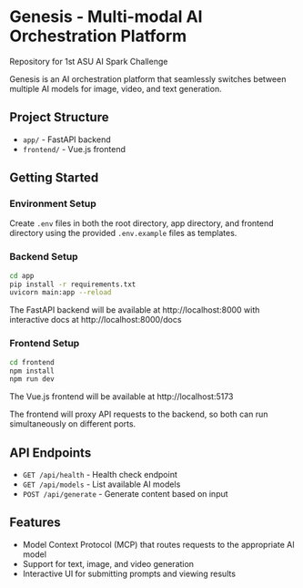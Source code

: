 # Genesis - Multi-modal AI Orchestration Platform

Repository for 1st ASU AI Spark Challenge

Genesis is an AI orchestration platform that seamlessly switches between multiple AI models for image, video, and text generation.

## Project Structure

- `app/` - FastAPI backend
- `frontend/` - Vue.js frontend

## Getting Started

### Environment Setup

Create `.env` files in both the root directory, app directory, and frontend directory using the provided `.env.example` files as templates.

### Backend Setup

```bash
cd app
pip install -r requirements.txt
uvicorn main:app --reload
```

The FastAPI backend will be available at http://localhost:8000 with interactive docs at http://localhost:8000/docs

### Frontend Setup

```bash
cd frontend
npm install
npm run dev
```

The Vue.js frontend will be available at http://localhost:5173

The frontend will proxy API requests to the backend, so both can run simultaneously on different ports.

## API Endpoints

- `GET /api/health` - Health check endpoint
- `GET /api/models` - List available AI models
- `POST /api/generate` - Generate content based on input

## Features

- Model Context Protocol (MCP) that routes requests to the appropriate AI model
- Support for text, image, and video generation
- Interactive UI for submitting prompts and viewing results